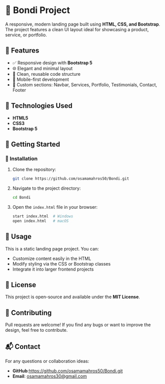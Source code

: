 # 📌 Bondi Project

A responsive, modern landing page built using **HTML, CSS, and Bootstrap**. The project features a clean UI layout ideal for showcasing a product, service, or portfolio.

## 🌟 Features
- ✅ Responsive design with **Bootstrap 5**
- 🌐 Elegant and minimal layout
- 🔧 Clean, reusable code structure
- 📱 Mobile-first development
- 🎯 Custom sections: Navbar, Services, Portfolio, Testimonials, Contact, Footer

## 📂 Technologies Used
- **HTML5**
- **CSS3**
- **Bootstrap 5**


## 🚀 Getting Started

### 🔧 Installation

1. Clone the repository:
   ```bash
   git clone https://github.com/osamamahros50/Bondi.git
   ```

2. Navigate to the project directory:
   ```bash
   cd Bondi
   ```

3. Open the `index.html` file in your browser:
   ```bash
   start index.html  # Windows
   open index.html   # macOS
   ```

## 📌 Usage
This is a static landing page project. You can:
- Customize content easily in the HTML
- Modify styling via the CSS or Bootstrap classes
- Integrate it into larger frontend projects

## 📜 License
This project is open-source and available under the **MIT License**.

## 🤝 Contributing
Pull requests are welcome! If you find any bugs or want to improve the design, feel free to contribute.

## 📬 Contact
For any questions or collaboration ideas:

- **GitHub**:https://github.com/osamamahros50/Bondi.git
- **Email**: osamamahros30@gmail.com
